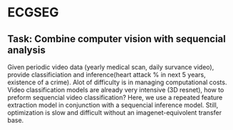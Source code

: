 # ECGSEG
## Task: Combine computer vision with sequencial analysis
Given periodic video data (yearly medical scan, daily survance video), provide classificiation and inference(heart attack % in next 5 years, existence of a crime).
Alot of difficulty is in managing computational costs. Video classification models are already very intensive (3D resnet), how to preform sequencial video classification?
Here, we use a repeated feature extraction model in conjunction with a sequencial inference model.
Still, optimization is slow and difficult without an imagenet-equivolent transfer base. 
